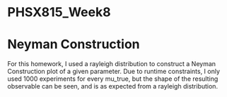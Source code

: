 # PHSX815_Week8
# Neyman Construction
For this homework, I used a rayleigh distribution to construct a Neyman Construction plot of a given parameter. Due to runtime constraints, I only used 1000 experiments for every mu_true, but the shape of the resulting observable can be seen, and is as expected from a rayleigh distribution. 

